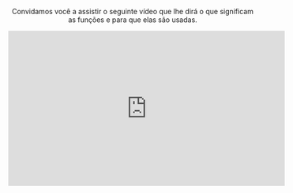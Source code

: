 <div style="text-align:center;"> 
</body>

<p>Convidamos você a assistir o seguinte vídeo que lhe dirá o que significam as funções e para que elas são usadas.</p>

<iframe width="560" height="315" src="https://www.youtube.com/embed/pZpqUlx1Hls" frameborder="0" allow="autoplay; encrypted-media" allowfullscreen></iframe>


</div>
<body>